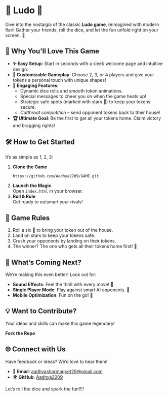 
# 🎲 Ludo 🎲  

Dive into the nostalgia of the classic **Ludo game**, reimagined with modern flair! Gather your friends, roll the dice, and let the fun unfold right on your screen. 🌟  

## 🚀 **Why You'll Love This Game**  

- **✨ Easy Setup**: Start in seconds with a sleek welcome page and intuitive design.  
- **👥 Customizable Gameplay**: Choose 2, 3, or 4 players and give your tokens a personal touch with unique shapes!  
- **🎉 Engaging Features**:  
  - Dynamic dice rolls and smooth token animations.  
  - Special messages to cheer you on when the game heats up!  
  - Strategic safe spots (marked with stars 🌟) to keep your tokens secure.  
  - *Cutthroat competition* – send opponent tokens back to their house!  
- **🏆 Ultimate Goal**: Be the first to get all your tokens home. Claim victory and bragging rights!  

## 🛠️ **How to Get Started**  

It’s as simple as 1, 2, 3:  

1. **Clone the Game**  
   ```bash  
   https://github.com/Aadhya2209/GAME.git
   ```  
2. **Launch the Magic**  
   Open `index.html` in your browser.  
3. **Roll & Rule**  
   Get ready to outsmart your rivals!  

## 🧩 **Game Rules**  

1. Roll a six 🎲 to bring your token out of the house.  
2. Land on stars to keep your tokens safe.  
3. Crush your opponents by landing on their tokens.  
4. The winner? The one who gets all their tokens home first! 🎯  

## 🌟 **What’s Coming Next?**  

We’re making this even better! Look out for:  
- **Sound Effects**: Feel the thrill with every move! 🎵  
- **Single Player Mode**: Play against smart AI opponents. 🤖  
- **Mobile Optimization**: Fun on the go! 📱  

## 💡 **Want to Contribute?**  

Your ideas and skills can make this game legendary!

 **Fork the Repo**  

## 🌐 **Connect with Us**  

Have feedback or ideas? We’d love to hear them!  
- 📧 **Email**: aadhyasharmagcet29@gmail.com
- 🌍 **GitHub**: [Aadhya2209](https://github.com/Aadhya2209)  

Let’s roll the dice and spark the fun!!!!
